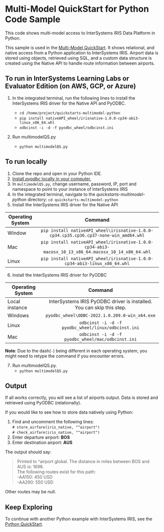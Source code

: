 # Multi-Model QuickStart for Python Code Sample

This code shows multi-model access to InterSystems IRIS Data Platform in Python.

This sample is used in the [Multi-Model QuickStart](https://learning.intersystems.com/course/view.php?name=Multimodel). 
It shows relational, and native access from a Python application to InterSystems IRIS. 
Airport data is stored using objects, retrieved using SQL, and a custom data structure is created using the Native API 
to handle route information between airports.

## To run in InterSystems Learning Labs or Evaluator Edition (on AWS, GCP, or Azure)

1. In the integrated terminal, run the following lines to install the 
InterSystems IRIS driver for the Native API and PyODBC.
 
    * `cd /home/project/quickstarts-multimodel-python`
    * `pip install nativeAPI_wheel/irisnative-1.0.0-cp34-abi3-linux_x86_64.whl`  
    * `odbcinst -i -d -f pyodbc_wheel/odbcinst.ini`

2. Run multimodelQS.py  
    * `python multimodelQS.py `  

## To run locally

1. Clone the repo and open in your Python IDE.
2. [Install *pyodbc* locally in your computer.](https://github.com/intersystems/quickstarts-python/blob/master/pyodbc_install.md)
3. In `multimodelQS.py`, change username, password, IP, port and namespace to point to your instance of InterSystems IRIS
4. In the integrated terminal, navigate to the *quickstarts-multimodel-python* directory: `cd quickstarts-multimodel-python`
5. Install the InterSystems IRIS driver for the Native API

| Operating System | Command |
| -- | :--: |  
| Window | `pip install nativeAPI_wheel\irisnative-1.0.0-cp34.cp35.cp36.cp37-none-win_amd64.whl` |
| Mac | `pip install nativeAPI_wheel/irisnative-1.0.0-cp34-abi3-macosx_10_13_x86_64.macosx_10_14_x86_64.whl`  |
| Linux | `pip install nativeAPI_wheel/irisnative-1.0.0-cp34-abi3-linux_x86_64.whl`

6. Install the InterSystems IRIS driver for PyODBC

| Operating System | Command |
| -- | :--: |  
| Local instance | InterSystems IRIS PyODBC driver is installed. You can skip this step. |
| Windows | `pyodbc_wheel\ODBC-2022.1.0.209.0-win_x64.exe` |
| Linux | `odbcinst -i -d -f pyodbc_wheel/linux/odbcinst.ini` |
| Mac | `odbcinst -i -d -f pyodbc_wheel/mac/odbcinst.ini` |

**Note**: Due to the dash(`-`) being different in each operating system, you might need to retype the command if you encounter errors.

7. Run multimodelQS.py.  
    * `python multimodelQS.py `  

## Output

If all works correctly, you will see a list of airports output. 
Data is stored and retrieved using PyODBC (relationally).  

If you would like to see how to store data natively using Python:
1. Find and uncomment the following lines:  
`# store_airfare(iris_native, "^airport")`  
`# check_airfare(iris_native, "^airport")`   
2. Enter departure airport: **BOS**
3. Enter destination airport: **AUS**

The output should say:  
>Printed to ^airport global. The distance in miles between BOS and AUS is: 1698.  
>The following routes exist for this path:  
>  -AA150: 450 USD  
>  -AA290: 550 USD 

Other routes may be null.

## Keep Exploring

To continue with another Python example with InterSystems IRIS, see the [Python QuickStart](https://learning.intersystems.com/course/view.php?name=Python%20QS).
